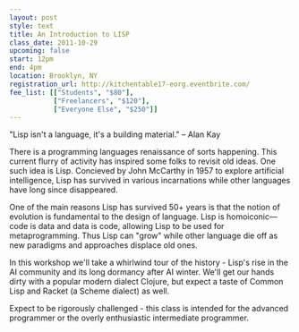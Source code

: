 ```yaml
---
layout: post
style: text
title: An Introduction to LISP
class_date: 2011-10-29
upcoming: false
start: 12pm
end: 4pm
location: Brooklyn, NY
registration_url: http://kitchentable17-eorg.eventbrite.com/
fee_list: [["Students", "$80"],
           ["Freelancers", "$120"],
           ["Everyone Else", "$250"]]
---
```

"Lisp isn't a language, it's a building material." – Alan Kay

There is a programming languages renaissance of sorts happening. This current flurry of activity has inspired some folks to revisit old ideas. One such idea is Lisp. Concieved by John McCarthy in 1957 to explore artificial intelligence, Lisp has survived in various incarnations while other languages have long since disappeared.

One of the main reasons Lisp has survived 50+ years is that the notion of evolution is fundamental to the design of language. Lisp is homoiconic—code is data and data is code, allowing Lisp to be used for metaprogramming. Thus Lisp can "grow" while other language die off as new paradigms and approaches displace old ones.

In this workshop we'll take a whirlwind tour of the history - Lisp's rise in the AI community and its long dormancy after AI winter. We'll get our hands dirty with a popular modern dialect Clojure, but expect a taste of Common Lisp and Racket (a Scheme dialect) as well.

Expect to be rigorously challenged - this class is intended for the advanced programmer or the overly enthusiastic intermediate programmer.